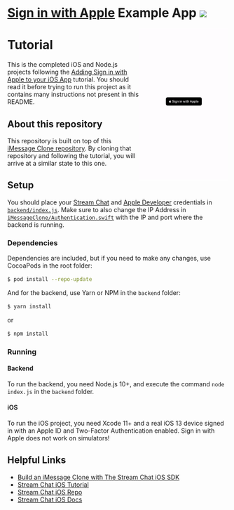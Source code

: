 # [Sign in with Apple](https://developer.apple.com/sign-in-with-apple/) Example App [![](https://img.shields.io/twitter/url?url=https%3A%2F%2Fgithub.com%2FGetStream%2Fsign-in-with-apple-swift-example)](https://twitter.com/intent/tweet?text=Want%20to%20implement%20Sign%20in%20with%20Apple%20in%20your%20iOS%20app%3F%20Learn%20how%3A&url=https%3A%2F%2Fgithub.com%2FGetStream%2Fsign-in-with-apple-swift-example)

<img align="right" src="meta/anim.gif" width="40%" />

# Tutorial

This is the completed iOS and Node.js projects following the [Adding Sign in with Apple to your iOS App](https://getstream.io/blog/sign-in-with-apple-swift/) tutorial. You should read it before trying to run this project as it contains many instructions not present in this README.

## About this repository

This repository is built on top of this [iMessage Clone repository](https://github.com/getstream/stream-imessage-clone). By cloning that repository and following the tutorial, you will arrive at a similar state to this one.

## Setup

You should place your [Stream Chat](https://getstream.io/chat) and [Apple Developer](https://developer.apple.com) credentials in [`backend/index.js`](backend/index.js#L7-L16). Make sure to also change the IP Address in [`iMessageClone/Authentication.swift`](iMessageClone/Authentication.swift) with the IP and port where the backend is running.

### Dependencies

Dependencies are included, but if you need to make any changes, use CocoaPods in the root folder:

```bash
$ pod install --repo-update
```

And for the backend, use Yarn or NPM in the `backend` folder:

```bash
$ yarn install
```
or

```bash
$ npm install
```

### Running

#### Backend
To run the backend, you need Node.js 10+, and execute the command `node index.js` in the `backend` folder.

#### iOS
To run the iOS project, you need Xcode 11+ and a real iOS 13 device signed in with an Apple ID and Two-Factor Authentication enabled. Sign in with Apple does not work on simulators!

## Helpful Links

- [Build an iMessage Clone with The Stream Chat iOS SDK](https://getstream.io/blog/build-imessage-clone/)
- [Stream Chat iOS Tutorial](https://getstream.io/tutorials/ios-chat/)
- [Stream Chat iOS Repo](https://github.com/GetStream/stream-chat-swift)
- [Stream Chat iOS Docs](http://getstream.io/chat/docs?language=swift)
